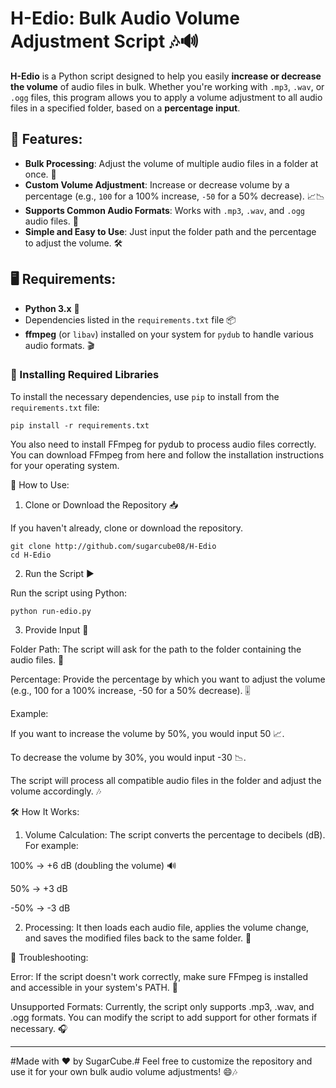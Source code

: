 # H-Edio: Bulk Audio Volume Adjustment Script 🎶🔊

**H-Edio** is a Python script designed to help you easily **increase or decrease the volume** of audio files in bulk. Whether you're working with `.mp3`, `.wav`, or `.ogg` files, this program allows you to apply a volume adjustment to all audio files in a specified folder, based on a **percentage input**.

## 🚀 Features:
- **Bulk Processing**: Adjust the volume of multiple audio files in a folder at once. 🔄
- **Custom Volume Adjustment**: Increase or decrease volume by a percentage (e.g., `100` for a 100% increase, `-50` for a 50% decrease). 📈📉
- **Supports Common Audio Formats**: Works with `.mp3`, `.wav`, and `.ogg` audio files. 🎵
- **Simple and Easy to Use**: Just input the folder path and the percentage to adjust the volume. 🛠️

## 🖥️ Requirements:
- **Python 3.x** 🐍
- Dependencies listed in the `requirements.txt` file 📦
- **ffmpeg** (or `libav`) installed on your system for `pydub` to handle various audio formats. 🎬

### 🔧 Installing Required Libraries
To install the necessary dependencies, use `pip` to install from the `requirements.txt` file:

```
pip install -r requirements.txt
```
You also need to install FFmpeg for pydub to process audio files correctly. You can download FFmpeg from here and follow the installation instructions for your operating system.

🚶 How to Use:

1. Clone or Download the Repository 📥

If you haven't already, clone or download the repository.
```
git clone http://github.com/sugarcube08/H-Edio
cd H-Edio
```
2. Run the Script ▶️

Run the script using Python:
```
python run-edio.py
```
3. Provide Input 📝

Folder Path: The script will ask for the path to the folder containing the audio files. 📂

Percentage: Provide the percentage by which you want to adjust the volume (e.g., 100 for a 100% increase, -50 for a 50% decrease). 🎚️


Example:

If you want to increase the volume by 50%, you would input 50 📈.

To decrease the volume by 30%, you would input -30 📉.


The script will process all compatible audio files in the folder and adjust the volume accordingly. 🎶

🛠️ How It Works:

1. Volume Calculation: The script converts the percentage to decibels (dB). For example:

100% → +6 dB (doubling the volume) 🔊

50% → +3 dB

-50% → -3 dB



2. Processing: It then loads each audio file, applies the volume change, and saves the modified files back to the same folder. 📁



🐞 Troubleshooting:

Error: If the script doesn't work correctly, make sure FFmpeg is installed and accessible in your system's PATH. 🔄

Unsupported Formats: Currently, the script only supports .mp3, .wav, and .ogg formats. You can modify the script to add support for other formats if necessary. 🎧



---

#Made with ❤️ by SugarCube.#
Feel free to customize the repository and use it for your own bulk audio volume adjustments! 😄🎶


